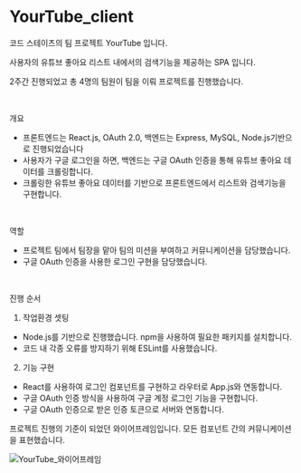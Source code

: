 # YourTube_client

코드 스테이츠의 팀 프로젝트 YourTube 입니다.

사용자의 유튜브 좋아요 리스트 내에서의 검색기능을 제공하는 SPA 입니다.

2주간 진행되었고 총 4명의 팀원이 팀을 이뤄 프로젝트를 진행했습니다.

<br>

개요

- 프론트엔드는 React.js, OAuth 2.0, 백엔드는 Express, MySQL, Node.js기반으로 진행되었습니다
- 사용자가 구글 로그인을 하면, 백엔드는 구글 OAuth 인증을 통해 유튜브 좋아요 데이터를 크롤링합니다.
- 크롤링한 유튜브 좋아요 데이터를 기반으로 프론트엔드에서 리스트와 검색기능을 구현합니다.

<br>

역할

- 프로젝트 팀에서 팀장을 맡아 팀의 미션을 부여하고 커뮤니케이션을 담당했습니다. 
- 구글 OAuth 인증을 사용한 로그인 구현을 담당했습니다.

<br>

진행 순서

  1. 작업환경 셋팅

   - Node.js를 기반으로 진행했습니다. npm을 사용하여 필요한 패키지를 설치합니다.
   - 코드 내 각종 오류를 방지하기 위해 ESLint를 사용했습니다.  

  2. 기능 구현

   - React를 사용하여 로그인 컴포넌트를 구현하고 라우터로 App.js와 연동합니다.
   - 구글 OAuth 인증 방식을 사용하여 구글 계정 로그인 기능을 구현합니다.
   - 구글 OAuth 인증으로 받은 인증 토큰으로 서버와 연동합니다.

프로젝트 진행의 기준이 되었던 와이어프레임입니다. 모든 컴포넌트 간의 커뮤니케이션을 표현했습니다.

![YourTube_와이어프레임](https://user-images.githubusercontent.com/55314087/88186444-22c59900-cc70-11ea-97cf-27b4b12b4812.png)


